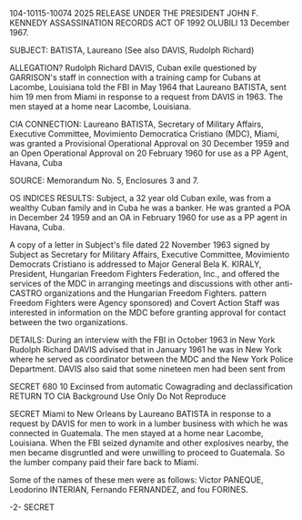 104-10115-10074 2025 RELEASE UNDER THE PRESIDENT JOHN F. KENNEDY ASSASSINATION RECORDS ACT OF 1992
OLUBILI
13 December 1967.

SUBJECT: BATISTA, Laureano
(See also DAVIS, Rudolph Richard)

ALLEGATION?
Rudolph Richard DAVIS, Cuban
exile questioned by GARRISON's staff
in connection with a training camp
for Cubans at Lacombe, Louisiana
told the FBI in May 1964 that Laureano
BATISTA, sent him 19 men from Miami in
response to a request from DAVIS in
1963. The men stayed at a home near
Lacombe, Louisiana.

CIA CONNECTION:
Laureano BATISTA, Secretary
of Military Affairs, Executive
Committee, Movimiento Democratica
Cristiano (MDC), Miami, was
granted a Provisional Operational
Approval on 30 December 1959
and an Open Operational Approval on
20 February 1960 for use as a
PP Agent, Havana, Cuba

SOURCE:
Memorandum No. 5, Enclosures 3
and 7.

OS INDICES RESULTS:
Subject, a 32 year old Cuban exile, was from a wealthy Cuban
family and in Cuba he was a banker. He was granted a POA in December 24
1959 and an OA in February 1960 for use as a PP agent in Havana, Cuba.

A copy of a letter in Subject's file dated 22 November 1963
signed by Subject as Secretary for Military Affairs, Executive Committee,
Movimiento Democrats Cristiano is addressed to Major General Bela K.
KIRALY, President, Hungarian Freedom Fighters Federation, Inc., and
offered the services of the MDC in arranging meetings and discussions
with other anti-CASTRO organizations and the Hungarian Freedom Fighters.
pattern Freedom Fighters were Agency sponsored) and Covert Action
Staff was interested in information on the MDC before granting approval
for contact between the two organizations.

DETAILS:
During an interview with the FBI in October 1963 in New York
Rudolph Richard DAVIS advised that in January 1961 he was in New York
where he served as coordinator between the MDC and the New York Police
Department. DAVIS also said that some nineteen men had been sent from

SECRET
680 10
Excinsed from automatic
Cowagrading and
declassification
RETURN TO CIA
Background Use Only
Do Not Reproduce

SECRET
Miami to New Orleans by Laureano BATISTA in response to a request
by DAVIS for men to work in a lumber business with which he was
connected in Guatemala. The men stayed at a home near Lacombe,
Louisiana. When the FBI seized dynamite and other explosives
nearby, the men became disgruntled and were unwilling to proceed to
Guatemala. So the lumber company paid their fare back to Miami.

Some of the names of these men were as follows: Victor
PANEQUE, Leodorino INTERIAN, Fernando FERNANDEZ, and fou FORINES.

-2-
SECRET
